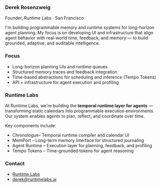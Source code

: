 ### Derek Rosenzweig  
Founder, Runtime Labs · San Francisco  

I'm building programmable memory and runtime systems for long-horizon agent planning. My focus is on developing UI and infrastructure that align agent behavior with real-world time, feedback, and memory — to build grounded, adaptive, and auditable intelligence.

### Focus

- Long-horizon planning UIs and runtime queues  
- Structured memory traces and feedback integration  
- Time-based abstractions for scheduling and inference (Tempo Tokens)  
- API + infrastructure for agent execution and profiling  

### Runtime Labs

At Runtime Labs, we're building the **temporal runtime layer for agents** — transforming static calendars into programmable execution environments. Our system enables agents to plan, reflect, and coordinate over time.

Key components include:

- Chronologue– Temporal runtime compiler and calendar UI  
- MemPort – Long-term memory interface for structured journaling  
- Agent Runtime – Execution layer for planning, feedback, and profiling  
- Tempo Tokens – Time-grounded tokens for agent reasoning 

### Contact

- [Runtime Labs](https://github.com/runtimelabs-inc)  
- derek@runtimelabs.ai  
